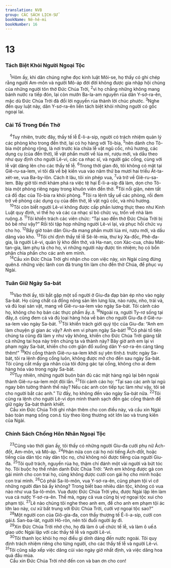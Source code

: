 ```yaml
---
translation: NVB
group: CÁC SÁCH LỊCH-SỬ
bookName: Nê-hê-mi 
bookNumber: 16
---
```


<div class="title"><h1>13</h1><h3>Tách Biệt Khỏi Người Ngoại Tộc </h3></div>
<span class="verse ne_13_1"> <sup>1</sup>Hôm ấy, khi dân chúng nghe đọc kinh luật Môi-se, họ thấy có ghi chép rằng người Am-môn và người Mô-áp đời đời không được gia nhập hội chúng của những người tôn thờ Đức Chúa Trời, </span>
<span class="verse ne_13_2"><sup>2</sup>vì họ chẳng những không mang bánh nước ra tiếp đón, lại còn mướn Ba-la-am nguyền rủa dân Y-sơ-ra-ên, mặc dù Đức Chúa Trời đã đổi lời nguyền rủa thành lời chúc phước. </span>
<span class="verse ne_13_3"><sup>3</sup>Nghe đến quy luật này, dân Y-sơ-ra-ên liền tách biệt khỏi những người có gốc ngoại lai. <br/></span>
<div class="title"><h3>Cải Tổ Trong Đền Thờ </h3></div>
<span class="verse ne_13_4"> <sup>4</sup>Tuy nhiên, trước đây, thầy tế lễ Ê-li-a-síp, người có trách nhiệm quản lý các phòng kho trong đền thờ, lại có họ hàng với Tô-bia, </span>
<span class="verse ne_13_5"><sup>5</sup>nên dành cho Tô-bia một phòng rộng, là nơi trước kia chứa lễ vật ngũ cốc, nhũ hương, các dụng cụ (của đền thờ), lễ vật phần mười về lúa mì, rượu mới, và dầu theo như quy định cho người Lê-vi, các ca nhạc sĩ, và người gác cổng, cùng với lễ vật dâng lên cho các thầy tế lễ. </span>
<span class="verse ne_13_6"><sup>6</sup>Trong thời gian đó, tôi không có mặt tại Giê-ru-sa-lem, vì tôi đã về bệ kiến vua vào năm thứ ba mươi hai triều Át-ta-xét-xe, vua Ba-by-lôn. Cách ít lâu, tôi xin phép vua, </span>
<span class="verse ne_13_7"><sup>7</sup>và trở về Giê-ru-sa-lem. Bây giờ tôi mới khám phá ra việc tệ hại Ê-li-a-síp đã làm, dọn cho Tô-bia một phòng riêng ngay trong khuôn viên đền thờ. </span>
<span class="verse ne_13_8"><sup>8</sup>Tôi nổi giận, ném tất cả đồ đạc của Tô-bia ra khỏi phòng. </span>
<span class="verse ne_13_9"><sup>9</sup>Tôi ra lệnh tẩy uế các phòng, rồi đem trở về phòng các dụng cụ của đền thờ, lễ vật ngũ cốc, và nhũ hương. <br/></span>
<span class="verse ne_13_10"> <sup>10</sup>Tôi còn biết người Lê-vi không được cấp phần lương thực theo như Kinh Luật quy định, vì thế họ và các ca nhạc sĩ bỏ chức vụ, trốn về nhà làm ruộng.<a data-toggle="tooltip" data-placement="bottom" title="Nt: ai nấy trốn về thửa ruộng của mình">⚓</a></span>
<span class="verse ne_13_11"><sup>11</sup>Tôi khiển trách các viên chức: “Tại sao đền thờ Đức Chúa Trời bị bỏ bê như vậy?” Rồi tôi tập họp những người Lê-vi lại, và phục hồi chức vụ cho họ. </span>
<span class="verse ne_13_12"><sup>12</sup>Bấy giờ toàn dân Giu-đa mang phần mười lúa mì, rượu mới, và dầu dâng vào kho. </span>
<span class="verse ne_13_13"><sup>13</sup>Tôi chỉ định thầy tế lễ Sê-lê-mia, thư ký Xa-đốc, Phê-đa-gia, là người Lê-vi, quản lý kho đền thờ, và Ha-nan, con Xác-cua, cháu Mát-tan-gia, làm phụ tá cho họ, vì những người này được tín nhiệm; họ có bổn phận chia phần cho các anh em mình. <br/></span>
<span class="verse ne_13_14"> <sup>14</sup>Cầu xin Đức Chúa Trời ghi nhận cho con việc này, xin Ngài cũng đừng quên<a data-toggle="tooltip" data-placement="bottom" title="Nt: bôi xóa">⚓</a> những việc lành con đã trung tín làm cho đền thờ Chúa, để phục vụ Ngài. <br/></span>
<div class="title"><h3>Tuân Giữ Ngày Sa-bát </h3></div>
<span class="verse ne_13_15"> <sup>15</sup>Vào thời ấy, tôi bắt gặp một số người ở Giu-đa đạp bàn ép nho vào ngày Sa-bát. Họ cũng chất cả đống nông sản lên lưng lừa, nào rượu, nho, trái vả, và đủ loại sản vật, mang về Giê-ru-sa-lem vào ngày Sa-bát. Tôi cảnh cáo họ, không cho họ bán các thực phẩm ấy.<a data-toggle="tooltip" data-placement="bottom" title="MT: tôi cảnh cáo (họ) vào ngày họ bán thực phẩm">⚓</a></span>
<span class="verse ne_13_16"><sup>16</sup>Ngoài ra, người Ty-rơ sống tại đây,<a data-toggle="tooltip" data-placement="bottom" title="Nghĩa là sống ở Giê-ru-sa-lem, hoặc Giu-đa">⚓</a> cũng đem cá và đủ loại hàng hóa về bán cho người Giu-đa ở Giê-ru-sa-lem vào ngày Sa-bát. </span>
<span class="verse ne_13_17"><sup>17</sup>Tôi khiển trách giới quý tộc của Giu-đa: “Anh em làm chuyện gì gian ác vậy? Anh em vi phạm ngày Sa-bát! </span>
<span class="verse ne_13_18"><sup>18</sup>Có phải tổ tiên chúng ta cũng đã làm y như vậy không, khiến cho Đức Chúa Trời giáng tất cả những tai họa này trên chúng ta và thành này? Bây giờ anh em lại vi phạm ngày Sa-bát, khiến cho cơn giận đổ xuống dân Y-sơ-ra-ên càng tăng thêm!” </span>
<span class="verse ne_13_19"><sup>19</sup>Khi cổng thành Giê-ru-sa-lem khởi sự yên tĩnh<a data-toggle="tooltip" data-placement="bottom" title="MT: không rõ nghĩa">⚓</a> trước ngày Sa-bát, tôi ra lệnh đóng cổng luôn, không được mở cho đến sau ngày Sa-bát. Tôi cũng cắt mấy gia nhân của tôi đứng gác tại cổng, không cho ai đem hàng hóa vào trong ngày Sa-bát. <br/></span>
<span class="verse ne_13_20"> <sup>20</sup>Tuy nhiên, những người buôn bán đủ các mặt hàng ngủ lại bên ngoài thành Giê-ru-sa-lem một đôi lần. </span>
<span class="verse ne_13_21"><sup>21</sup>Tôi cảnh cáo họ: “Tại sao các anh lại ngủ ngay bên tường thành thế này? Nếu các anh còn tiếp tục làm như vậy, tôi sẽ cho người bắt các anh.” Từ đấy, họ không đến vào ngày Sa-bát nữa. </span>
<span class="verse ne_13_22"><sup>22</sup>Tôi cũng ra lệnh cho người Lê-vi dọn mình thanh sạch đến gác cổng thành để giữ ngày Sa-bát thánh khiết. <br/> Cầu xin Đức Chúa Trời ghi nhận thêm cho con điều này, và cầu xin Ngài bảo toàn mạng sống con<a data-toggle="tooltip" data-placement="bottom" title="Nt: Xin Ngài tha cho con">⚓</a> tùy theo lòng thương xót lớn lao và trung kiên của Ngài. <br/></span>
<div class="title"><h3>Chính Sách Chống Hôn Nhân Ngoại Tộc </h3></div>
<span class="verse ne_13_23"> <sup>23</sup>Cũng vào thời gian ấy, tôi thấy có những người Giu-đa cưới phụ nữ Ách-đốt, Am-môn, và Mô-áp. </span>
<span class="verse ne_13_24"><sup>24</sup>Phân nửa con cái họ nói tiếng Ách-đốt, hoặc tiếng của dân tộc này dân tộc nọ, chứ không nói được tiếng của người Giu-đa. </span>
<span class="verse ne_13_25"><sup>25</sup>Tôi quở trách, nguyền rủa họ, thậm chí đánh một vài người và bứt tóc họ. Tôi buộc họ thề nhân danh Đức Chúa Trời: “Anh em không được gả con gái mình cho con trai họ, cũng không được cưới con gái họ cho mình hoặc con trai mình. </span>
<span class="verse ne_13_26"><sup>26</sup>Có phải Sa-lô-môn, vua Y-sơ-ra-ên, cũng phạm tội vì cớ những người đàn bà ấy không? Trong biết bao nhiêu dân tộc, không có vua nào như vua Sa-lô-môn. Vua được Đức Chúa Trời yêu, được Ngài lập lên làm vua cả nước Y-sơ-ra-ên. Thế mà, ngay cả vua cũng bị vợ ngoại tộc xui cho phạm tội. </span>
<span class="verse ne_13_27"><sup>27</sup>Lẽ nào chúng tôi nghe theo anh em, để cho anh em phạm tội ác lớn lao này, cư xử bất trung với Đức Chúa Trời, cưới vợ ngoại tộc sao?” <br/></span>
<span class="verse ne_13_28"> <sup>28</sup>Một người con của Giô-gia-đa, con thầy thượng tế Ê-li-a-síp, cưới con gái<a data-toggle="tooltip" data-placement="bottom" title="Nt: là con rể của…">⚓</a> San-ba-lát, người Hô-rôn, nên tôi đuổi người ấy đi. <br/></span>
<span class="verse ne_13_29"> <sup>29</sup>Xin Đức Chúa Trời nhớ cho, họ đã làm ô uế chức tế lễ, và làm ô uế<a data-toggle="tooltip" data-placement="bottom" title="Lập lại cho rõ nghĩa">⚓</a> giao ước Ngài lập với các thầy tế lễ và người Lê-vi. <br/></span>
<span class="verse ne_13_30"> <sup>30</sup>Tôi thanh lọc khỏi họ mọi điều gì dính dáng đến nước ngoài. Tôi quy định trách nhiệm riêng cho từng người, cho các thầy tế lễ và người Lê-vi. </span>
<span class="verse ne_13_31"><sup>31</sup>Tôi cũng sắp xếp việc dâng củi vào ngày giờ nhất định, và việc dâng hoa quả đầu mùa. <br/> Cầu xin Đức Chúa Trời nhớ đến con và ban ơn cho con! <br/></span>
